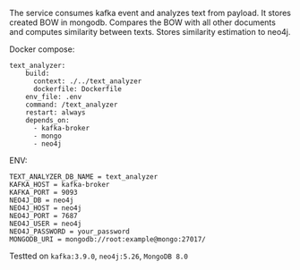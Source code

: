 The service consumes kafka event and analyzes text from payload. It stores created BOW in mongodb. Compares the BOW with all other documents and computes similarity between texts. Stores similarity estimation to neo4j.


Docker compose:
```
text_analyzer:
    build:
      context: ./../text_analyzer
      dockerfile: Dockerfile
    env_file: .env
    command: /text_analyzer
    restart: always
    depends_on:
      - kafka-broker
      - mongo
      - neo4j
```


ENV:
```
TEXT_ANALYZER_DB_NAME = text_analyzer
KAFKA_HOST = kafka-broker
KAFKA_PORT = 9093
NEO4J_DB = neo4j
NEO4J_HOST = neo4j
NEO4J_PORT = 7687
NEO4J_USER = neo4j
NEO4J_PASSWORD = your_password
MONGODB_URI = mongodb://root:example@mongo:27017/
```

Testted on `kafka:3.9.0`, `neo4j:5.26`, `MongoDB 8.0`